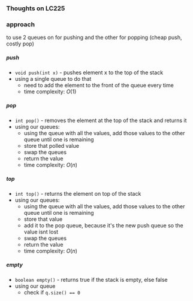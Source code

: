 ### Thoughts on LC225

### approach
to use 2 queues on for pushing and the other for popping (cheap push, costly pop)

##### push
- `void push(int x)` - pushes element x to the top of the stack
- using a single queue to do that
  - need to add the element to the front of the queue every time
  - time complexity: $O(1)$

##### pop
- `int pop()` - removes the element at the top of the stack and returns it 
- using our queues:
  - using the queue with all the values, add those values to the other queue until one is remaining
  - store that polled value
  - swap the queues
  - return the value
  - time complexity: $O(n)$

##### top
- `int top()` - returns the element on top of the stack
- using our queues:
  - using the queue with all the values, add those values to the other queue until one is remaining
  - store that value
  - add it to the pop queue, because it's the new push queue so the value isnt lost
  - swap the queues
  - return the value
  - time complexity: $O(n)$

##### empty
- `boolean empty()` - returns true if the stack is empty, else false
- using our queue
  - check if `q.size() == 0`